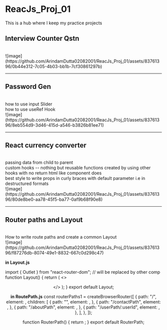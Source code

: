 # ReacJs_Proj_01
This is a hub where I keep my practice projects

<h2>Interview Counter Qstn</h2>
<br/>
![image](https://github.com/ArindamDutta02082001/ReacJs_Proj_01/assets/83761396/0b44e312-7c05-4b03-bb1b-7cf30861297b)

<hr/>

<h2>Password Gen</h2>
<br/>
how to use input Slider
<br/>
how to use useRef Hook
<br/>
![image](https://github.com/ArindamDutta02082001/ReacJs_Proj_01/assets/83761396/8eb554d9-3d46-415d-a546-b3826b81ee71)

<hr/>

<h2>React currency converter</h2>
<br/>
passing data from child to parent
<br/>
custom hooks -- nothing but reusable functions created by using other hooks with no return html like component does
<br/>
best style to write props in curly braces with default parameter i.e in destructured formats
<br/>
![image](https://github.com/ArindamDutta02082001/ReacJs_Proj_01/assets/83761396/80de8be0-aa78-45f5-ba77-0af9b68f90e8)

<hr/>

<h2>Router paths and Layout</h2>
<br/>
How to write route paths and create a common Layout
<br/>
![image](https://github.com/ArindamDutta02082001/ReacJs_Proj_01/assets/83761396/f87276db-8074-49e1-8832-667c0d298c47)

  **in Layout.js**

import { Outlet } from "react-router-dom";  // will be replaced by other comp
function Layout() {
  return (
    <>
      <Header />
      <Outlet />
      <Footer />
    </>
  );
}
export default Layout;


  **in RoutePath.js**
  const routerPaths1 = createBrowserRouter([
  {
    path: "/",
    element: <Layout />,
    children: [
      {
        path: "",
        element: <Home />,
      },
      {
        path: "/contactPath",
        element: <Contact />,
      },
      {
        path: "/aboutPath",
        element: <About />,
      },
      {
        path: "/userPath/:userId",
        element: <User />,
      },
    ],
  },
]);

function RouterPath() {
  return <RouterProvider router={routerPaths1} />;
}
export default RouterPath;

